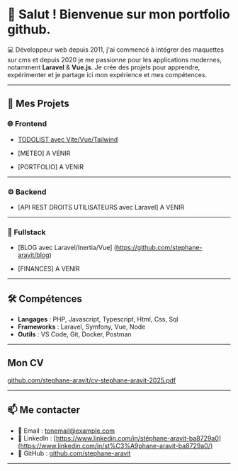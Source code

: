 # 👋 Salut ! Bienvenue sur mon portfolio github.

💻 Développeur web depuis 2011, j'ai commencé à intégrer des maquettes sur cms et depuis 2020 je me passionne pour les applications modernes, notamment **Laravel** & **Vue.js**.
Je crée des projets pour apprendre, expérimenter et je partage ici mon expérience et mes compétences.

---

## 🚀 Mes Projets

### 🌐 Frontend
- [TODOLIST avec Vite/Vue/Tailwind](https://github.com/stephane-aravit/todolist)  

- [METEO] A VENIR
  
- [PORTFOLIO] A VENIR  

---

### ⚙️ Backend
- [API REST DROITS UTILISATEURS avec Laravel] A VENIR  

---

### 📱 Fullstack
- [BLOG avec Laravel/Inertia/Vue] (https://github.com/stephane-aravit/blog)

- [FINANCES] A VENIR  
  
---

## 🛠️ Compétences
- **Langages** : PHP, Javascript, Typescript, Html, Css, Sql  
- **Frameworks** : Laravel, Symfony, Vue, Node
- **Outils** : VS Code, Git, Docker, Postman

---

## Mon CV
[github.com/stephane-aravit/cv-stephane-aravit-2025.pdf](https://github.com/stephane-aravit/cv-stephane-aravit-2025.pdf)

---

## 📫 Me contacter
- 📧 Email : [tonemail@example.com](mailto:tonemail@example.com)  
- 💼 LinkedIn : [https://www.linkedin.com/in/stéphane-aravit-ba8729a0](https://www.linkedin.com/in/st%C3%A9phane-aravit-ba8729a0/)  
- 🐙 GitHub : [github.com/stephane-aravit](https://github.com/stephane-aravit)  

---
